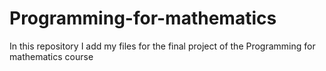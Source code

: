# Programming-for-mathematics
In this repository I add my files for the final project of the Programming for mathematics course
